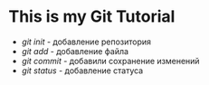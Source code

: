 # This is my Git Tutorial

* *git init* - добавление репозитория 
* *git add* - добавление файла 
* *git commit* - добавили сохранение изменений
* *git status* - добавление статуса  